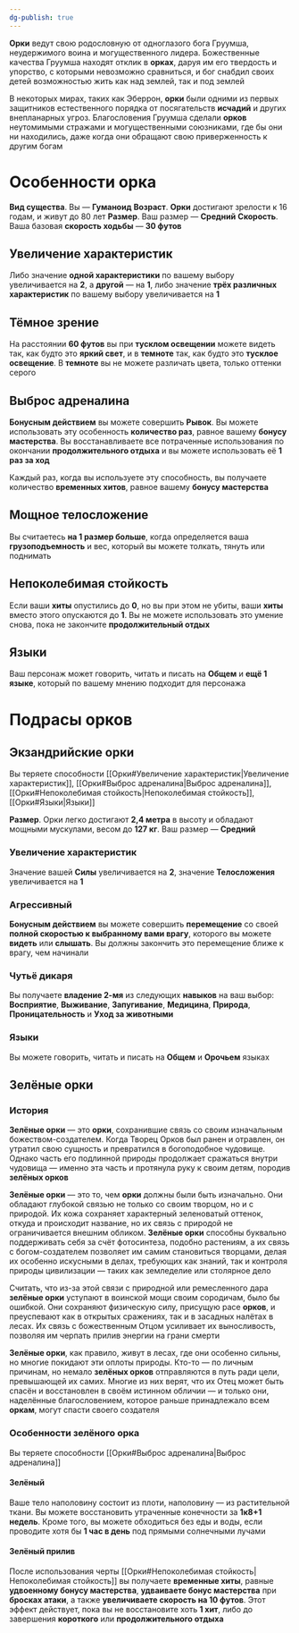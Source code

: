 ```yaml
---
dg-publish: true
---
```

**Орки** ведут свою родословную от одноглазого бога Груумша, неудержимого воина и могущественного лидера. Божественные качества Груумша находят отклик в **орках**, даруя им его твердость и упорство, с которыми невозможно сравниться, и бог снабдил своих детей возможностью жить как над землей, так и под землей

В некоторых мирах, таких как Эберрон, **орки** были одними из первых защитников естественного порядка от посягательств **исчадий** и других внепланарных угроз. Благословения Груумша сделали **орков** неутомимыми стражами и могущественными союзниками, где бы они ни находились, даже когда они обращают свою приверженность к другим богам

# Особенности орка

**Вид существа**. Вы — **Гуманоид**
**Возраст**. **Орки** достигают зрелости к 16 годам, и живут до 80 лет
**Размер**. Ваш размер — **Средний**
**Скорость**. Ваша базовая **скорость ходьбы** — **30 футов**

## Увеличение характеристик

Либо значение **одной характеристики** по вашему выбору увеличивается на **2**, а **другой** — на **1**, либо значение **трёх различных характеристик** по вашему выбору увеличивается на **1**

## Тёмное зрение

На расстоянии **60 футов** вы при **тусклом освещении** можете видеть так, как будто это **яркий свет**, и в **темноте** так, как будто это **тусклое освещение**. В **темноте** вы не можете различать цвета, только оттенки серого

## Выброс адреналина

**Бонусным действием** вы можете совершить **Рывок**. Вы можете использовать эту особенность **количество раз**, равное вашему **бонусу мастерства**. Вы восстанавливаете все потраченные использования по окончании **продолжительного отдыха** и вы можете использовать её **1 раз за ход**

Каждый раз, когда вы используете эту способность, вы получаете количество **временных хитов**, равное вашему **бонусу мастерства**

## Мощное телосложение

Вы считаетесь **на 1 размер больше**, когда определяется ваша **грузоподъемность** и вес, который вы можете толкать, тянуть или поднимать

## Непоколебимая стойкость

Если ваши **хиты** опустились до **0**, но вы при этом не убиты, ваши **хиты** вместо этого опускаются до **1**. Вы не можете использовать это умение снова, пока не закончите **продолжительный отдых**

## Языки

Ваш персонаж может говорить, читать и писать на **Общем** и **ещё 1 языке**, который по вашему мнению подходит для персонажа

# Подрасы орков
## Экзандрийские орки

Вы теряете способности [[Орки#Увеличение характеристик\|Увеличение характеристик]], [[Орки#Выброс адреналина\|Выброс адреналина]], [[Орки#Непоколебимая стойкость\|Непоколебимая стойкость]], [[Орки#Языки\|Языки]]

**Размер**. Орки легко достигают **2,4 метра** в высоту и обладают мощными мускулами, весом до **127 кг**. Ваш размер — **Средний**

### Увеличение характеристик

Значение вашей **Силы** увеличивается на **2**, значение **Телосложения** увеличивается на **1**

### Агрессивный

**Бонусным действием** вы можете совершить **перемещение** со своей **полной скоростью к выбранному вами врагу**, которого вы можете **видеть** или **слышать**. Вы должны закончить это перемещение ближе к врагу, чем начинали

### Чутьё дикаря

Вы получаете **владение 2-мя** из следующих **навыков** на ваш выбор: **Восприятие**, **Выживание**, **Запугивание**, **Медицина**, **Природа**, **Проницательность** и **Уход за животными**

### Языки

Вы можете говорить, читать и писать на **Общем** и **Орочьем** языках

## Зелёные орки
### История

**Зелёные орки** — это **орки**, сохранившие связь со своим изначальным божеством-создателем. Когда Творец Орков был ранен и отравлен, он утратил свою сущность и превратился в богоподобное чудовище. Однако часть его подлинной природы продолжает сражаться внутри чудовища — именно эта часть и протянула руку к своим детям, породив **зелёных орков**

**Зелёные орки** — это то, чем **орки** должны были быть изначально. Они обладают глубокой связью не только со своим творцом, но и с природой. Их кожа сохраняет характерный зеленоватый оттенок, откуда и происходит название, но их связь с природой не ограничивается внешним обликом. **Зелёные орки** способны буквально поддерживать себя за счёт фотосинтеза, подобно растениям, а их связь с богом-создателем позволяет им самим становиться творцами, делая их особенно искусными в делах, требующих как знаний, так и контроля природы цивилизации — таких как земледелие или столярное дело

Считать, что из-за этой связи с природной или ремесленного дара **зелёные орки** уступают в воинской мощи своим сородичам, было бы ошибкой. Они сохраняют физическую силу, присущую расе **орков**, и преуспевают как в открытых сражениях, так и в засадных налётах в лесах. Их связь с божественным Отцом усиливает их выносливость, позволяя им черпать прилив энергии на грани смерти

**Зелёные орки**, как правило, живут в лесах, где они особенно сильны, но многие покидают эти оплоты природы. Кто-то — по личным причинам, но немало **зелёных орков** отправляются в путь ради цели, превышающей их самих. Многие из них верят, что их Отец может быть спасён и восстановлен в своём истинном обличии — и только они, наделённые благословением, которое раньше принадлежало всем **оркам**, могут спасти своего создателя

### Особенности зелёного орка

Вы теряете способности [[Орки#Выброс адреналина\|Выброс адреналина]]

#### Зелёный

Ваше тело наполовину состоит из плоти, наполовину — из растительной ткани. Вы можете восстановить утраченные конечности за **1к8+1 недель**. Кроме того, вы можете обходиться без еды и воды, если проводите хотя бы **1 час в день** под прямыми солнечными лучами

#### Зелёный прилив

После использования черты [[Орки#Непоколебимая стойкость\|Непоколебимая стойкость]] вы получаете **временные хиты**, равные **удвоенному бонусу мастерства**, **удваиваете бонус мастерства** при **бросках атаки**, а также **увеличиваете скорость на 10 футов**. Этот эффект действует, пока вы не восстановите хоть **1 хит**, либо до завершения **короткого** или **продолжительного отдыха**